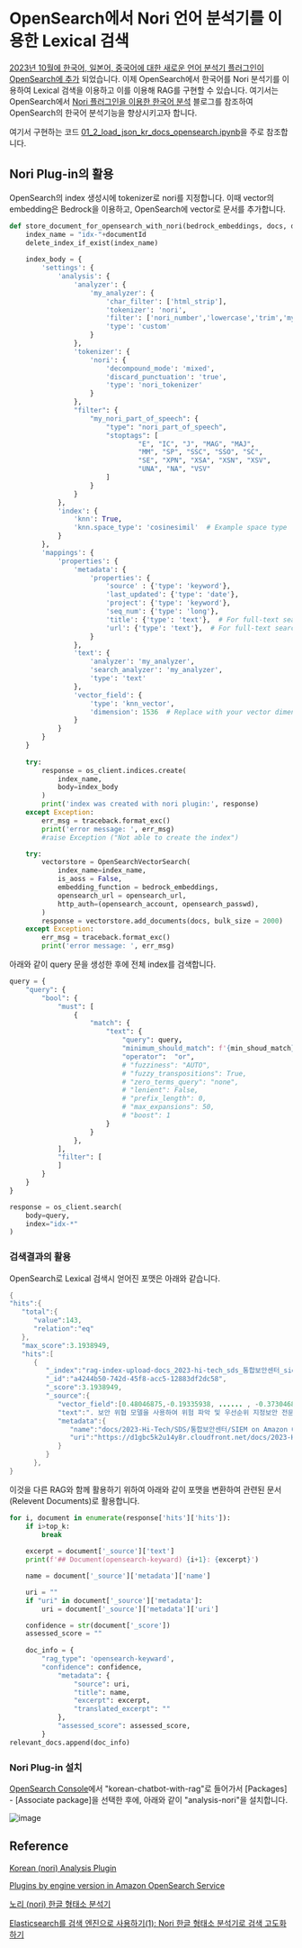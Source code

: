 # OpenSearch에서 Nori 언어 분석기를 이용한 Lexical 검색

[2023년 10월에 한국어, 일본어, 중국어에 대한 새로운 언어 분석기 플러그인이 OpenSearch에 추가](https://aws.amazon.com/ko/about-aws/whats-new/2023/10/amazon-opensearch-four-language-analyzers/) 되었습니다. 이제 OpenSearch에서 한국어를 Nori 분석기를 이용하여 Lexical 검색을 이용하고 이를 이용해 RAG를 구현할 수 있습니다. 여기서는 OpenSearch에서 [Nori 플러그인을 이용한 한국어 분석](https://aws.amazon.com/ko/blogs/tech/amazon-opensearch-service-korean-nori-plugin-for-analysis/) 블로그를 참조하여 OpenSearch의 한국어 분석기능을 향상시키고자 합니다. 

여기서 구현하는 코드 [01_2_load_json_kr_docs_opensearch.ipynb](https://github.com/aws-samples/aws-ai-ml-workshop-kr/blob/master/genai/aws-gen-ai-kr/20_applications/02_qa_chatbot/01_preprocess_docs/01_2_load_json_kr_docs_opensearch.ipynb)을 주로 참조합니다.

## Nori Plug-in의 활용

OpenSearch의 index 생성시에 tokenizer로 nori를 지정합니다. 이때 vector의 embedding은 Bedrock을 이용하고, OpenSearch에 vector로 문서를 추가합니다. 

```python
def store_document_for_opensearch_with_nori(bedrock_embeddings, docs, documentId):
    index_name = "idx-"+documentId    
    delete_index_if_exist(index_name)
    
    index_body = {
        'settings': {
            'analysis': {
                'analyzer': {
                    'my_analyzer': {
                        'char_filter': ['html_strip'], 
                        'tokenizer': 'nori',
                        'filter': ['nori_number','lowercase','trim','my_nori_part_of_speech'],
                        'type': 'custom'
                    }
                },
                'tokenizer': {
                    'nori': {
                        'decompound_mode': 'mixed',
                        'discard_punctuation': 'true',
                        'type': 'nori_tokenizer'
                    }
                },
                "filter": {
                    "my_nori_part_of_speech": {
                        "type": "nori_part_of_speech",
                        "stoptags": [
                                "E", "IC", "J", "MAG", "MAJ",
                                "MM", "SP", "SSC", "SSO", "SC",
                                "SE", "XPN", "XSA", "XSN", "XSV",
                                "UNA", "NA", "VSV"
                        ]
                    }
                }
            },
            'index': {
                'knn': True,
                'knn.space_type': 'cosinesimil'  # Example space type
            }
        },
        'mappings': {
            'properties': {
                'metadata': {
                    'properties': {
                        'source' : {'type': 'keyword'},                    
                        'last_updated': {'type': 'date'},
                        'project': {'type': 'keyword'},
                        'seq_num': {'type': 'long'},
                        'title': {'type': 'text'},  # For full-text search
                        'url': {'type': 'text'},  # For full-text search
                    }
                },            
                'text': {
                    'analyzer': 'my_analyzer',
                    'search_analyzer': 'my_analyzer',
                    'type': 'text'
                },
                'vector_field': {
                    'type': 'knn_vector',
                    'dimension': 1536  # Replace with your vector dimension
                }
            }
        }
    }
    
    try:
        response = os_client.indices.create(
            index_name,
            body=index_body
        )
        print('index was created with nori plugin:', response)
    except Exception:
        err_msg = traceback.format_exc()
        print('error message: ', err_msg)                
        #raise Exception ("Not able to create the index")

    try: 
        vectorstore = OpenSearchVectorSearch(
            index_name=index_name,  
            is_aoss = False,
            embedding_function = bedrock_embeddings,
            opensearch_url = opensearch_url,
            http_auth=(opensearch_account, opensearch_passwd),
        )
        response = vectorstore.add_documents(docs, bulk_size = 2000)
    except Exception:
        err_msg = traceback.format_exc()
        print('error message: ', err_msg)                
```

아래와 같이 query 문을 생성한 후에 전체 index를 검색합니다.
```python
query = {
    "query": {
        "bool": {
            "must": [
                {
                    "match": {
                        "text": {
                            "query": query,
                            "minimum_should_match": f'{min_shoud_match}%',
                            "operator":  "or",
                            # "fuzziness": "AUTO",
                            # "fuzzy_transpositions": True,
                            # "zero_terms_query": "none",
                            # "lenient": False,
                            # "prefix_length": 0,
                            # "max_expansions": 50,
                            # "boost": 1
                        }
                    }
                },
            ],
            "filter": [
            ]
        }
    }
}

response = os_client.search(
    body=query,
    index="idx-*"
)
```

### 검색결과의 활용

OpenSearch로 Lexical 검색시 얻어진 포맷은 아래와 같습니다. 
```java
{
"hits":{
   "total":{
      "value":143,
      "relation":"eq"
   },
   "max_score":3.1938949,
   "hits":[
      {
         "_index":"rag-index-upload-docs_2023-hi-tech_sds_통합보안센터_siem_on_amazon_opensearch_service_sds_(한글)_2.pdf",
         "_id":"a4244b50-742d-45f8-acc5-12883df2dc58",
         "_score":3.1938949,
         "_source":{
            "vector_field":[0.48046875,-0.19335938, ...... , -0.37304688],
            "text":". 보안 위협 모델을 사용하여 위험 파악 및 우선순위 지정보안 전문가들은 어떻게 그들의 시스템을 안전하게 보호하나?위협 모델링 구축 질문: 공격자는 누구인가? 그들이 가지고 있는 도구나 능력은 무엇인가? 그들이 우리를 대상으로 하고자 하는 것은 무엇인가?  답변 예제: 계정 탈취 암호 추측 및 나열 계정 탈취를 목적으로 스팸 발송 새로운 보안 서비스 및 기능을 정기적으로 평가 및 구현정기 검토 계획: 규정 준수 요구 사항, 새 AWS 보안 기능/서비스 평가, 업계 최신 소식 확인 등의 검토 활동 일정을 생성합니다. AWS 서비스 및 기능 검색: 사용 중인 서비스에 적용 가능한 보안 기능을 검색하고 새로 릴리스되는 기능을 검토합니다. AWS 서비스 온보딩 프로세스 정의: 새 AWS 서비스 온보딩을 위한 프로세스를 정의합니다. 이 과정에서 새 AWS 서비스의 기능과 워크로드의 규정 준수 요구 사항을 평가할 방법도 정의합니다. 새로운 서비스 및 기능 테스트: 프로덕션 환경을 거의 동일하게 복제한 비프로덕션 환경에서, 새로 릴리스하는 서비스 및 기능을 테스트합니다. 기타 방어 메커니즘 구현: 워크로드를 방어하기 위한 자동화된 메커니즘을 구현하고 사용 가능한 옵션을 살펴봅니다. SEC2. 사람과 시스템에 대한 자격 증명은 어떻게 \t    관리하십니까?? 강력한 로그인 메커니즘 사용 임시 자격 증명 사용 안전하게 보안 암호 저장 및 사용 중앙 집중식 자격 증명 공급자 사용 정기적으로 자격 증명 감사 및 교체 사용자 그룹 및 속성 활용SEC2. 모범 사례 강력한 로그인 메커니즘 사용MFA 로그인을 적용하는 IAM 정책 생성: 사용자가 내 보안 자격 증명 페이지에서 역할을 수임하고 자신의 자격 증명을 변경하고 MFA 디바이스를 관리할 수 있도록 하는 몇 가지 작업을 제외한 모든 IAM 작업을 금지하는 고객 관리형 IAM 정책을 생성합니다",
            "metadata":{
               "name":"docs/2023-Hi-Tech/SDS/통합보안센터/SIEM on Amazon Opensearch Service_SDS (한글)_2.pdf",
               "uri":"https://d1gbc5k2u14y8r.cloudfront.net/docs/2023-Hi-Tech/SDS/%E1%84%90%E1%85%A9%E1%86%BC%E1%84%92%E1%85%A1%E1%86%B8%E1%84%87%E1%85%A9%E1%84%8B%E1%85%A1%E1%86%AB%E1%84%89%E1%85%A6%E1%86%AB%E1%84%90%E1%85%A5/SIEM%20on%20Amazon%20Opensearch%20Service_SDS%20%28%E1%84%92%E1%85%A1%E1%86%AB%E1%84%80%E1%85%B3%E1%86%AF%29_2.pdf"
            }
         }
      },
}
```

이것을 다른 RAG와 함께 활용하기 위하여 아래와 같이 포맷을 변환하여 관련된 문서(Relevent Documents)로 활용합니다.

```python
for i, document in enumerate(response['hits']['hits']):
    if i>top_k: 
        break
                
    excerpt = document['_source']['text']
    print(f'## Document(opensearch-keyward) {i+1}: {excerpt}')

    name = document['_source']['metadata']['name']

    uri = ""
    if "uri" in document['_source']['metadata']:
        uri = document['_source']['metadata']['uri']

    confidence = str(document['_score'])
    assessed_score = ""
                    
    doc_info = {
        "rag_type": 'opensearch-keyward',
        "confidence": confidence,
            "metadata": {
                "source": uri,
                "title": name,
                "excerpt": excerpt,
                "translated_excerpt": ""
            },
            "assessed_score": assessed_score,
        }
relevant_docs.append(doc_info)
```


### Nori Plug-in 설치

[OpenSearch Console](https://us-west-2.console.aws.amazon.com/aos/home?region=us-west-2#opensearch/domains)에서 "korean-chatbot-with-rag"로 들어가서 [Packages] - [Associate package]을 선택한 후에, 아래와 같이 "analysis-nori"을 설치합니다. 

![image](https://github.com/kyopark2014/korean-chatbot-using-amazon-bedrock/assets/52392004/b91c91a1-b13c-4f5d-bd58-1c8298b2f128)



## Reference

[Korean (nori) Analysis Plugin](https://www.elastic.co/guide/en/elasticsearch/plugins/7.10/analysis-nori.html)

[Plugins by engine version in Amazon OpenSearch Service](https://docs.aws.amazon.com/opensearch-service/latest/developerguide/supported-plugins.html)

[노리 (nori) 한글 형태소 분석기](https://esbook.kimjmin.net/06-text-analysis/6.7-stemming/6.7.2-nori)

[Elasticsearch를 검색 엔진으로 사용하기(1): Nori 한글 형태소 분석기로 검색 고도화 하기](https://hanamon.kr/elasticsearch-%EA%B2%80%EC%83%89%EC%97%94%EC%A7%84-nori-%ED%98%95%ED%83%9C%EC%86%8C-%EB%B6%84%EC%84%9D%EA%B8%B0-%EA%B2%80%EC%83%89-%EA%B3%A0%EB%8F%84%ED%99%94-%EB%B0%A9%EB%B2%95/)
